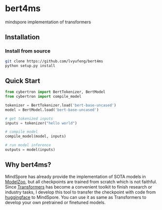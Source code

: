 # bert4ms
mindspore implementation of transformers

## Installation

### Install from source
```bash
git clone https://github.com/lvyufeng/bert4ms
python setup.py install
```

## Quick Start

```python
from cybertron import BertTokenizer, BertModel
from cybertron import compile_model

tokenizer = BertTokenizer.load('bert-base-uncased')
model = BertModel.load('bert-base-uncased')

# get tokenized inputs
inputs = tokenizer("hello world")

# compile model
compile_model(model, inputs)

# run model inference
outputs = model(inputs)
```

## Why bert4ms?

MindSpore has already provide the implementation of SOTA models in [ModelZoo](http://gitee.com/mindspore/models), but all checkpoints are trained from scratch which is not faithful. Since [Transformers](https://github.com/huggingface/transformers) has become a convenient toolkit to finish research or industry tasks, I develop this tool to transfer the checkpoint with code from [huggingface](https://huggingface.co/) to MindSpore. You can use it as same as Transformers to develop your own pretrained or finetuned models.
